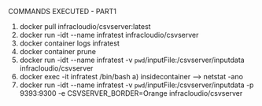 COMMANDS EXECUTED - PART1
1. docker pull infracloudio/csvserver:latest
2. docker run -idt --name infratest infracloudio/csvserver
3. docker container logs infratest
4. docker container prune
5. docker run -idt --name infratest -v `pwd`/inputFile:/csvserver/inputdata infracloudio/csvserver
5. docker exec -it infratest /bin/bash
    a) insidecontainer --> netstat -ano
6. docker run -idt --name infratest -v `pwd`/inputFile:/csvserver/inputdata -p 9393:9300 -e CSVSERVER_BORDER=Orange infracloudio/csvserver
